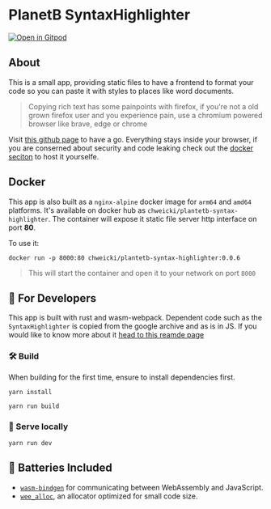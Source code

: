 # PlanetB SyntaxHighlighter
[![Open in Gitpod](https://gitpod.io/button/open-in-gitpod.svg)](https://gitpod.io/#https://github.com/somehowchris/plantetb-syntax-highlighter)

## About

This is a small app, providing static files to have a frontend to format your code so you can paste it with styles to places like word documents.
> Copying rich text has some painpoints with firefox, if you're not a old grown firefox user and you experience pain, use a chromium powered browser like brave, edge or chrome

Visit [this github page](https://somehowchris.github.io/plantetb-syntax-highlighter/) to have a go. Everything stays inside your browser, if you are conserned about security and code leaking check out the [docker seciton](#docker) to host it yourselfe.


## Docker

This app is also built as a `nginx-alpine` docker image for `arm64` and `amd64` platforms. It's available on docker hub as `chweicki/plantetb-syntax-highlighter`. The container will expose it static file server http interface on port __80__.

To use it:
```
docker run -p 8000:80 chweicki/plantetb-syntax-highlighter:0.0.6
```
> This will start the container and open it to your network on port `8000`

## 🚴 For Developers

This app is built with rust and wasm-webpack. Dependent code such as the `SyntaxHighlighter` is copied from the google archive and as is in JS. If you would like to know more about it [head to this reamde page](./src/highlighter/README.md)

### 🛠️ Build

When building for the first time, ensure to install dependencies first.

```
yarn install
```

```
yarn run build
```

### 🔬 Serve locally

```
yarn run dev
```

## 🔋 Batteries Included

- [`wasm-bindgen`](https://github.com/rustwasm/wasm-bindgen) for communicating
  between WebAssembly and JavaScript.
- [`wee_alloc`](https://github.com/rustwasm/wee_alloc), an allocator optimized
  for small code size.


